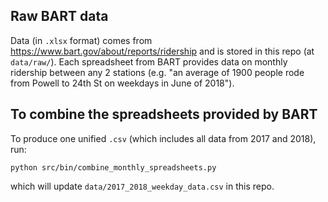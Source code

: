 ## Raw BART data
Data (in `.xlsx` format) comes from https://www.bart.gov/about/reports/ridership and is stored in this repo (at `data/raw/`). Each spreadsheet from BART provides data on monthly ridership between any 2 stations (e.g. "an average of 1900 people rode from Powell to 24th St on weekdays in June of 2018").

## To combine the spreadsheets provided by BART
To produce one unified `.csv` (which includes all data from 2017 and 2018), run:
```
python src/bin/combine_monthly_spreadsheets.py
```
which will update `data/2017_2018_weekday_data.csv` in this repo.